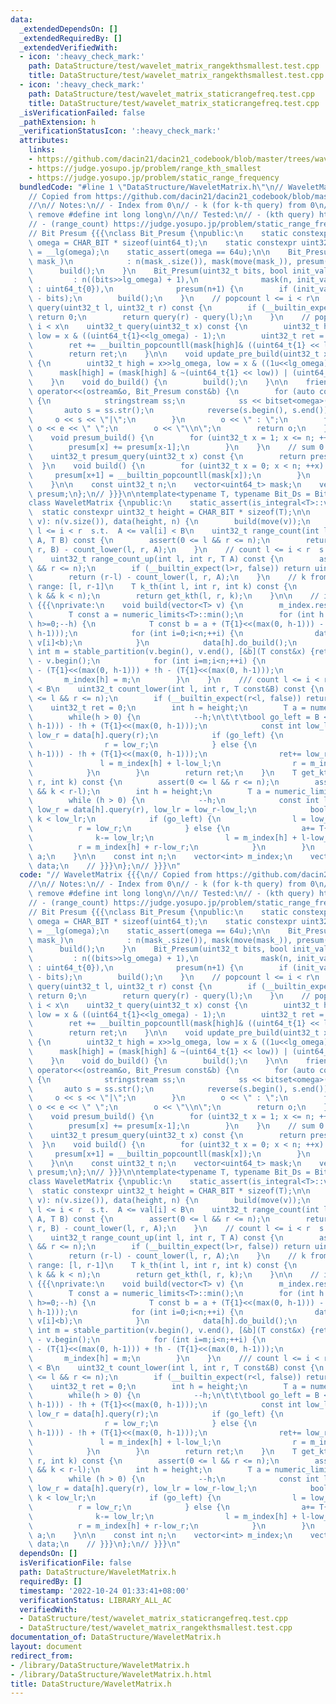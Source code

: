 ```yaml
---
data:
  _extendedDependsOn: []
  _extendedRequiredBy: []
  _extendedVerifiedWith:
  - icon: ':heavy_check_mark:'
    path: DataStructure/test/wavelet_matrix_rangekthsmallest.test.cpp
    title: DataStructure/test/wavelet_matrix_rangekthsmallest.test.cpp
  - icon: ':heavy_check_mark:'
    path: DataStructure/test/wavelet_matrix_staticrangefreq.test.cpp
    title: DataStructure/test/wavelet_matrix_staticrangefreq.test.cpp
  _isVerificationFailed: false
  _pathExtension: h
  _verificationStatusIcon: ':heavy_check_mark:'
  attributes:
    links:
    - https://github.com/dacin21/dacin21_codebook/blob/master/trees/wavelet_matrix.cpp
    - https://judge.yosupo.jp/problem/range_kth_smallest
    - https://judge.yosupo.jp/problem/static_range_frequency
  bundledCode: "#line 1 \"DataStructure/WaveletMatrix.h\"\n// WaveletMatrix {{{\n\
    // Copied from https://github.com/dacin21/dacin21_codebook/blob/master/trees/wavelet_matrix.cpp\n\
    //\n// Notes:\n// - Index from 0\n// - k (for k-th query) from 0\n// - Need to\
    \ remove #define int long long\n//\n// Tested:\n// - (kth query) https://judge.yosupo.jp/problem/range_kth_smallest\n\
    // - (range_count) https://judge.yosupo.jp/problem/static_range_frequency\n\n\
    // Bit Presum {{{\nclass Bit_Presum {\npublic:\n    static constexpr uint32_t\
    \ omega = CHAR_BIT * sizeof(uint64_t);\n    static constexpr uint32_t lg_omega\
    \ = __lg(omega);\n    static_assert(omega == 64u);\n\n    Bit_Presum(vector<uint64_t>\
    \ mask_)\n            : n(mask_.size()), mask(move(mask_)), presum(n+1) {\n  \
    \      build();\n    }\n    Bit_Presum(uint32_t bits, bool init_val = 0)\n   \
    \         : n((bits>>lg_omega) + 1),\n              mask(n, init_val ? ~uint64_t{0}\
    \ : uint64_t{0}),\n              presum(n+1) {\n        if (init_val) mask.back()<<=((n<<lg_omega)\
    \ - bits);\n        build();\n    }\n    // popcount l <= i < r\n    uint32_t\
    \ query(uint32_t l, uint32_t r) const {\n        if (__builtin_expect(r < l, false))\
    \ return 0;\n        return query(r) - query(l);\n    }\n    // popcount 0 <=\
    \ i < x\n    uint32_t query(uint32_t x) const {\n        uint32_t high = x>>lg_omega,\
    \ low = x & ((uint64_t{1}<<lg_omega) - 1);\n        uint32_t ret = presum_query(high);\n\
    \        ret += __builtin_popcountll(mask[high]& ((uint64_t{1} << low)-1));\n\
    \        return ret;\n    }\n\n    void update_pre_build(uint32_t x, bool val)\
    \ {\n        uint32_t high = x>>lg_omega, low = x & ((1u<<lg_omega) - 1);\n  \
    \      mask[high] = (mask[high] & ~(uint64_t{1} << low)) | (uint64_t{val}<<low);\n\
    \    }\n    void do_build() {\n        build();\n    }\n\n    friend ostream&\
    \ operator<<(ostream&o, Bit_Presum const&b) {\n        for (auto const& e : b.mask)\
    \ {\n            stringstream ss;\n            ss << bitset<omega>(e);\n     \
    \       auto s = ss.str();\n            reverse(s.begin(), s.end());\n       \
    \     o << s << \"|\";\n        }\n        o << \" : \";\n        for (auto const&e:b.presum)\
    \ o << e << \" \";\n        o << \"\\n\";\n        return o;\n    }\n\nprivate:\n\
    \    void presum_build() {\n        for (uint32_t x = 1; x <= n; ++x) {\n    \
    \        presum[x] += presum[x-1];\n        }\n    }\n    // sum 0 <= i < x\n\
    \    uint32_t presum_query(uint32_t x) const {\n        return presum[x];\n  \
    \  }\n    void build() {\n        for (uint32_t x = 0; x < n; ++x) {\n       \
    \     presum[x+1] = __builtin_popcountll(mask[x]);\n        }\n        presum_build();\n\
    \    }\n\n    const uint32_t n;\n    vector<uint64_t> mask;\n    vector<uint32_t>\
    \ presum;\n};\n// }}}\n\ntemplate<typename T, typename Bit_Ds = Bit_Presum>\n\
    class WaveletMatrix {\npublic:\n    static_assert(is_integral<T>::value);\n  \
    \  static constexpr uint32_t height = CHAR_BIT * sizeof(T);\n\n    WaveletMatrix(vector<T>\
    \ v): n(v.size()), data(height, n) {\n        build(move(v));\n    }\n    // count\
    \ l <= i < r  s.t.  A <= val[i] < B\n    uint32_t range_count(int l, int r, T\
    \ A, T B) const {\n        assert(0 <= l && r <= n);\n        return count_lower(l,\
    \ r, B) - count_lower(l, r, A);\n    }\n    // count l <= i < r  s.t.  A <= val[i]\n\
    \    uint32_t range_count_up(int l, int r, T A) const {\n        assert(0 <= l\
    \ && r <= n);\n        if (__builtin_expect(l>r, false)) return uint32_t{0};\n\
    \        return (r-l) - count_lower(l, r, A);\n    }\n    // k from 0\n    //\
    \ range: [l, r-1]\n    T k_th(int l, int r, int k) const {\n        assert(0 <=\
    \ k && k < n);\n        return get_kth(l, r, k);\n    }\n\n    // internal functions\
    \ {{{\nprivate:\n    void build(vector<T> v) {\n        m_index.resize(height);\n\
    \        T const a = numeric_limits<T>::min();\n        for (int h = height-1;\
    \ h>=0;--h) {\n            T const b = a + (T{1}<<(max(0, h-1))) - !h + (T{1}<<(max(0,\
    \ h-1)));\n            for (int i=0;i<n;++i) {\n                data[h].update_pre_build(i,\
    \ v[i]<b);\n            }\n            data[h].do_build();\n            const\
    \ int m = stable_partition(v.begin(), v.end(), [&b](T const&x) {return x < b;})\
    \ - v.begin();\n            for (int i=m;i<n;++i) {\n                v[i] = v[i]\
    \ - (T{1}<<(max(0, h-1))) + !h - (T{1}<<(max(0, h-1)));\n            }\n     \
    \       m_index[h] = m;\n        }\n    }\n    /// count l <= i < r  s.t.  val[i]\
    \ < B\n    uint32_t count_lower(int l, int r, T const&B) const {\n        assert(0\
    \ <= l && r <= n);\n        if (__builtin_expect(r<l, false)) return 0;\n    \
    \    uint32_t ret = 0;\n        int h = height;\n        T a = numeric_limits<T>::min();\n\
    \        while(h > 0) {\n            --h;\n\t\t\tbool go_left = B < a + (T{1}<<(max(0,\
    \ h-1))) - !h + (T{1}<<(max(0, h-1)));\n            const int low_l = data[h].query(l),\
    \ low_r = data[h].query(r);\n            if (go_left) {\n                l = low_l;\n\
    \                r = low_r;\n            } else {\n                a = a + (T{1}<<(max(0,\
    \ h-1))) - !h + (T{1}<<(max(0, h-1)));\n                ret+= low_r-low_l;\n \
    \               l = m_index[h] + l-low_l;\n                r = m_index[h] + r-low_r;\n\
    \            }\n        }\n        return ret;\n    }\n    T get_kth(int l, int\
    \ r, int k) const {\n        assert(0 <= l && r <= n);\n        assert(0 <= k\
    \ && k < r-l);\n        int h = height;\n        T a = numeric_limits<T>::min();\n\
    \        while (h > 0) {\n            --h;\n            const int low_l = data[h].query(l),\
    \ low_r = data[h].query(r), low_lr = low_r-low_l;\n            bool go_left =\
    \ k < low_lr;\n            if (go_left) {\n                l = low_l;\n      \
    \          r = low_r;\n            } else {\n                a+= T{1}<<h;\n  \
    \              k-= low_lr;\n                l = m_index[h] + l-low_l;\n      \
    \          r = m_index[h] + r-low_r;\n            }\n        }\n        return\
    \ a;\n    }\n\n    const int n;\n    vector<int> m_index;\n    vector<Bit_Ds>\
    \ data;\n    // }}}\n};\n// }}}\n"
  code: "// WaveletMatrix {{{\n// Copied from https://github.com/dacin21/dacin21_codebook/blob/master/trees/wavelet_matrix.cpp\n\
    //\n// Notes:\n// - Index from 0\n// - k (for k-th query) from 0\n// - Need to\
    \ remove #define int long long\n//\n// Tested:\n// - (kth query) https://judge.yosupo.jp/problem/range_kth_smallest\n\
    // - (range_count) https://judge.yosupo.jp/problem/static_range_frequency\n\n\
    // Bit Presum {{{\nclass Bit_Presum {\npublic:\n    static constexpr uint32_t\
    \ omega = CHAR_BIT * sizeof(uint64_t);\n    static constexpr uint32_t lg_omega\
    \ = __lg(omega);\n    static_assert(omega == 64u);\n\n    Bit_Presum(vector<uint64_t>\
    \ mask_)\n            : n(mask_.size()), mask(move(mask_)), presum(n+1) {\n  \
    \      build();\n    }\n    Bit_Presum(uint32_t bits, bool init_val = 0)\n   \
    \         : n((bits>>lg_omega) + 1),\n              mask(n, init_val ? ~uint64_t{0}\
    \ : uint64_t{0}),\n              presum(n+1) {\n        if (init_val) mask.back()<<=((n<<lg_omega)\
    \ - bits);\n        build();\n    }\n    // popcount l <= i < r\n    uint32_t\
    \ query(uint32_t l, uint32_t r) const {\n        if (__builtin_expect(r < l, false))\
    \ return 0;\n        return query(r) - query(l);\n    }\n    // popcount 0 <=\
    \ i < x\n    uint32_t query(uint32_t x) const {\n        uint32_t high = x>>lg_omega,\
    \ low = x & ((uint64_t{1}<<lg_omega) - 1);\n        uint32_t ret = presum_query(high);\n\
    \        ret += __builtin_popcountll(mask[high]& ((uint64_t{1} << low)-1));\n\
    \        return ret;\n    }\n\n    void update_pre_build(uint32_t x, bool val)\
    \ {\n        uint32_t high = x>>lg_omega, low = x & ((1u<<lg_omega) - 1);\n  \
    \      mask[high] = (mask[high] & ~(uint64_t{1} << low)) | (uint64_t{val}<<low);\n\
    \    }\n    void do_build() {\n        build();\n    }\n\n    friend ostream&\
    \ operator<<(ostream&o, Bit_Presum const&b) {\n        for (auto const& e : b.mask)\
    \ {\n            stringstream ss;\n            ss << bitset<omega>(e);\n     \
    \       auto s = ss.str();\n            reverse(s.begin(), s.end());\n       \
    \     o << s << \"|\";\n        }\n        o << \" : \";\n        for (auto const&e:b.presum)\
    \ o << e << \" \";\n        o << \"\\n\";\n        return o;\n    }\n\nprivate:\n\
    \    void presum_build() {\n        for (uint32_t x = 1; x <= n; ++x) {\n    \
    \        presum[x] += presum[x-1];\n        }\n    }\n    // sum 0 <= i < x\n\
    \    uint32_t presum_query(uint32_t x) const {\n        return presum[x];\n  \
    \  }\n    void build() {\n        for (uint32_t x = 0; x < n; ++x) {\n       \
    \     presum[x+1] = __builtin_popcountll(mask[x]);\n        }\n        presum_build();\n\
    \    }\n\n    const uint32_t n;\n    vector<uint64_t> mask;\n    vector<uint32_t>\
    \ presum;\n};\n// }}}\n\ntemplate<typename T, typename Bit_Ds = Bit_Presum>\n\
    class WaveletMatrix {\npublic:\n    static_assert(is_integral<T>::value);\n  \
    \  static constexpr uint32_t height = CHAR_BIT * sizeof(T);\n\n    WaveletMatrix(vector<T>\
    \ v): n(v.size()), data(height, n) {\n        build(move(v));\n    }\n    // count\
    \ l <= i < r  s.t.  A <= val[i] < B\n    uint32_t range_count(int l, int r, T\
    \ A, T B) const {\n        assert(0 <= l && r <= n);\n        return count_lower(l,\
    \ r, B) - count_lower(l, r, A);\n    }\n    // count l <= i < r  s.t.  A <= val[i]\n\
    \    uint32_t range_count_up(int l, int r, T A) const {\n        assert(0 <= l\
    \ && r <= n);\n        if (__builtin_expect(l>r, false)) return uint32_t{0};\n\
    \        return (r-l) - count_lower(l, r, A);\n    }\n    // k from 0\n    //\
    \ range: [l, r-1]\n    T k_th(int l, int r, int k) const {\n        assert(0 <=\
    \ k && k < n);\n        return get_kth(l, r, k);\n    }\n\n    // internal functions\
    \ {{{\nprivate:\n    void build(vector<T> v) {\n        m_index.resize(height);\n\
    \        T const a = numeric_limits<T>::min();\n        for (int h = height-1;\
    \ h>=0;--h) {\n            T const b = a + (T{1}<<(max(0, h-1))) - !h + (T{1}<<(max(0,\
    \ h-1)));\n            for (int i=0;i<n;++i) {\n                data[h].update_pre_build(i,\
    \ v[i]<b);\n            }\n            data[h].do_build();\n            const\
    \ int m = stable_partition(v.begin(), v.end(), [&b](T const&x) {return x < b;})\
    \ - v.begin();\n            for (int i=m;i<n;++i) {\n                v[i] = v[i]\
    \ - (T{1}<<(max(0, h-1))) + !h - (T{1}<<(max(0, h-1)));\n            }\n     \
    \       m_index[h] = m;\n        }\n    }\n    /// count l <= i < r  s.t.  val[i]\
    \ < B\n    uint32_t count_lower(int l, int r, T const&B) const {\n        assert(0\
    \ <= l && r <= n);\n        if (__builtin_expect(r<l, false)) return 0;\n    \
    \    uint32_t ret = 0;\n        int h = height;\n        T a = numeric_limits<T>::min();\n\
    \        while(h > 0) {\n            --h;\n\t\t\tbool go_left = B < a + (T{1}<<(max(0,\
    \ h-1))) - !h + (T{1}<<(max(0, h-1)));\n            const int low_l = data[h].query(l),\
    \ low_r = data[h].query(r);\n            if (go_left) {\n                l = low_l;\n\
    \                r = low_r;\n            } else {\n                a = a + (T{1}<<(max(0,\
    \ h-1))) - !h + (T{1}<<(max(0, h-1)));\n                ret+= low_r-low_l;\n \
    \               l = m_index[h] + l-low_l;\n                r = m_index[h] + r-low_r;\n\
    \            }\n        }\n        return ret;\n    }\n    T get_kth(int l, int\
    \ r, int k) const {\n        assert(0 <= l && r <= n);\n        assert(0 <= k\
    \ && k < r-l);\n        int h = height;\n        T a = numeric_limits<T>::min();\n\
    \        while (h > 0) {\n            --h;\n            const int low_l = data[h].query(l),\
    \ low_r = data[h].query(r), low_lr = low_r-low_l;\n            bool go_left =\
    \ k < low_lr;\n            if (go_left) {\n                l = low_l;\n      \
    \          r = low_r;\n            } else {\n                a+= T{1}<<h;\n  \
    \              k-= low_lr;\n                l = m_index[h] + l-low_l;\n      \
    \          r = m_index[h] + r-low_r;\n            }\n        }\n        return\
    \ a;\n    }\n\n    const int n;\n    vector<int> m_index;\n    vector<Bit_Ds>\
    \ data;\n    // }}}\n};\n// }}}\n"
  dependsOn: []
  isVerificationFile: false
  path: DataStructure/WaveletMatrix.h
  requiredBy: []
  timestamp: '2022-10-24 01:33:41+08:00'
  verificationStatus: LIBRARY_ALL_AC
  verifiedWith:
  - DataStructure/test/wavelet_matrix_staticrangefreq.test.cpp
  - DataStructure/test/wavelet_matrix_rangekthsmallest.test.cpp
documentation_of: DataStructure/WaveletMatrix.h
layout: document
redirect_from:
- /library/DataStructure/WaveletMatrix.h
- /library/DataStructure/WaveletMatrix.h.html
title: DataStructure/WaveletMatrix.h
---
```

